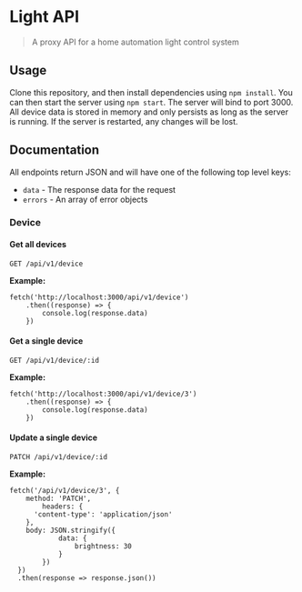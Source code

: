 # Light API

> A proxy API for a home automation light control system

## Usage

Clone this repository, and then install dependencies using `npm install`. You
can then start the server using `npm start`.
The server will bind to port 3000. All device data is stored in memory and only
persists as long as the server is running. If the server is restarted, any
changes will be lost.

## Documentation

All endpoints return JSON and will have one of the following top level keys:

- `data` - The response data for the request
- `errors` - An array of error objects

### Device

#### Get all devices

```
GET /api/v1/device
```

**Example:**

```
fetch('http://localhost:3000/api/v1/device')
	.then((response) => {
		console.log(response.data)
	})
```

#### Get a single device

```
GET /api/v1/device/:id
```

**Example:**

```
fetch('http://localhost:3000/api/v1/device/3')
	.then((response) => {
		console.log(response.data)
	})
```

#### Update a single device

```
PATCH /api/v1/device/:id
```

**Example:**

```
fetch('/api/v1/device/3', {
    method: 'PATCH',
		headers: {
      'content-type': 'application/json'
    },
    body: JSON.stringify({
			data: {
				brightness: 30
			}
		})
  })
  .then(response => response.json())
```

